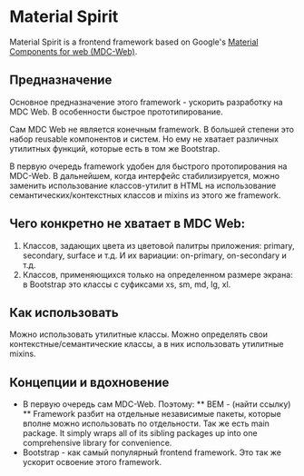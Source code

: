 # Material Spirit

Material Spirit is a frontend framework based on Google's [Material Components for web (MDC-Web)](https://material.io/develop/web).

## Предназначение

Основное предназначение этого framework - ускорить разработку на MDC Web. В особенности быстрое прототипирование.

Сам MDC Web не является конечным framework. В большей степени это набор reusable компонентов и систем. Но ему не хватает различных утилитных
функций, которые есть в том же Bootstrap.

В первую очередь framework удобен для быстрого протопирования на MDC-Web. В дальнейшем, когда интерфейс стабилизируется, можно заменить использование
классов-утилит в HTML на использование семантических/контекстных классов и mixins из этого же framework.


## Чего конкретно не хватает в MDC Web:
1. Классов, задающих цвета из цветовой палитры приложения: primary, secondary, surface и т.д. И их вариации: on-primary, on-secondary и т.д.
2. Классов, применяющихся только на определенном размере экрана: в Bootstrap это классы с суфиксами xs, sm, md, lg, xl.


## Как использовать

Можно использовать утилитные классы.
Можно определять свои контекстные/семантические классы, а в них использовать утилитные mixins.


## Концепции и вдохновение
* В первую очередь сам MDC-Web. Поэтому:
** BEM - (найти ссылку)
** Framework разбит на отдельные независимые пакеты, которые вполне можно использовать по отдельности. Так же есть main package. It simply wraps all of its sibling packages up into one comprehensive library for convenience.
* Bootstrap - как самый популярный frontend framework. Это так же ускорит освоение этого framework.